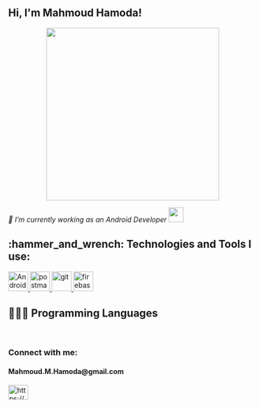 <h2> Hi, I'm Mahmoud Hamoda! </h2>
<p style="text-align:center;"> <img align='center' src="https://simplepassivecashflow.com/wp-content/uploads/2017/11/Work-Fun.gif" width="350"></p>
<p><em> 🔭 I’m currently working as an Android Developer <img src="https://media.giphy.com/media/WUlplcMpOCEmTGBtBW/giphy.gif" width="30"> </em></p>
<h2 align="left">:hammer_and_wrench: Technologies and Tools I use:</h2>
<p align="left">
	<a href="https://developer.android.com/studio"      target="_blank" rel="noreferrer"> <img src="https://img.icons8.com/?size=512&id=1LAX3PYMg2iA&format=png" alt="Android Studio"    width="40" height="40"/> </a>
	<a href="https://postman.com"                     target="_blank" rel="noreferrer"> <img src="https://www.vectorlogo.zone/logos/getpostman/getpostman-icon.svg"            alt="postman"  width="40" height="40"/> </a>
	<a href="https://git-scm.com/"                    target="_blank" rel="noreferrer"> <img src="https://www.vectorlogo.zone/logos/git-scm/git-scm-icon.svg"                  alt="git"      width="40"  height="40"/> </a> 
	<a href="https://firebase.google.com/"            target="_blank" rel="noreferrer"> <img src="https://www.vectorlogo.zone/logos/firebase/firebase-icon.svg"                alt="firebase" width="40" height="40"/> </a>
</p>
<h2 align="left">👨🏻‍💻 Programming Languages </h2>
<br>
<h3 align="left">Connect with me:</h3>
<p align="left">
	<h4>Mahmoud.M.Hamoda@gmail.com</h4>
	<a href="https://www.linkedin.com/in/hamoda1996/"> <img align="center" src="https://raw.githubusercontent.com/rahuldkjain/github-profile-readme-generator/master/src/images/icons/Social/linked-in-alt.svg" alt="https://www.linkedin.com/in/hamoda1996/" height="30" width="40" /></a>
<!-- 	<a href="" target="blank"> <img align="center" src="" alt="" height="40" width="40" /></a> -->


</p>
